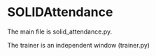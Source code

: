 # SOLIDAttendance

The main file is solid_attendance.py.

The trainer is an independent window (trainer.py)

